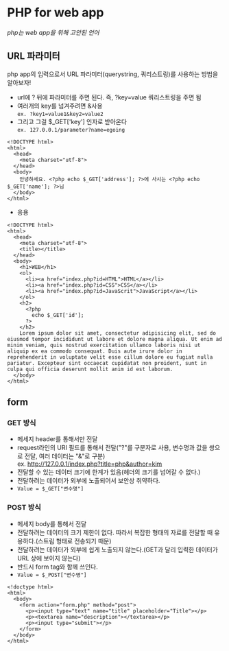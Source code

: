 # PHP for web app  
_php는 web app을 위해 고안된 언어_  

## URL 파라미터  
php app의 입력으로서 URL 파라미터(querystring, 쿼리스트링)를 사용하는 방법을 알아보자!  

* url에 ? 뒤에 파라미터를 주면 된다. 즉, ?key=value 쿼리스트링을 주면 됨  
* 여러개의 key를 넘겨주려면 &사용  
```ex. ?key1=value1&key2=value2```  
* 그리고 그걸 $_GET['key'] 인자로 받아온다  
```ex. 127.0.0.1/parameter?name=egoing```  

```
<!DOCTYPE html>
<html>
  <head>
    <meta charset="utf-8">
  </head>
  <body>
    안녕하세요. <?php echo $_GET['address']; ?>에 사시는 <?php echo $_GET['name']; ?>님
  </body>
</html>
```  

* 응용  
```
<!DOCTYPE html>
<html>
  <head>
    <meta charset="utf-8">
    <title></title>
  </head>
  <body>
    <h1>WEB</h1>
    <ol>
      <li><a href="index.php?id=HTML">HTML</a></li>
      <li><a href="index.php?id=CSS">CSS</a></li>
      <li><a href="index.php?id=JavaScrit">JavaScript</a></li>
    </ol>
    <h2>
      <?php
        echo $_GET['id'];
      ?>
    </h2>
    Lorem ipsum dolor sit amet, consectetur adipisicing elit, sed do eiusmod tempor incididunt ut labore et dolore magna aliqua. Ut enim ad minim veniam, quis nostrud exercitation ullamco laboris nisi ut aliquip ex ea commodo consequat. Duis aute irure dolor in reprehenderit in voluptate velit esse cillum dolore eu fugiat nulla pariatur. Excepteur sint occaecat cupidatat non proident, sunt in culpa qui officia deserunt mollit anim id est laborum.
  </body>
</html>
```  

## form  
### GET 방식  
* 메세지 header를 통해서만 전달  
* request라인의 URI 필드를 통해서 전달("?"를 구분자로 사용, 변수명과 값을 쌍으로 전달, 여러 데이터는 "&"로 구분)  
ex. http://127.0.0.1/index.php?title=php&author=kim  
* 전달할 수 있는 데이터 크기에 한계가 있음(헤더의 크기를 넘어갈 수 없다.)  
* 전달하려는 데이터가 외부에 노출되어서 보안상 취약하다.  
* ```Value = $_GET["변수명"]```  

### POST 방식  
* 메세지 body를 통해서 전달  
* 전달하려는 데이터의 크기 제한이 없다. 따라서 복잡한 형태의 자료를 전달할 때 유용하다.(스트림 형태로 전송되기 때문)  
* 전달하려는 데이터가 외부에 쉽게 노출되지 않는다.(GET과 달리 입력한 데이터가 URL 상에 보이지 않는다)  
* 반드시 form tag와 함께 쓰인다.  
* ```Value = $_POST["변수명"]```  

```
<!doctype html>
<html>
  <body>
    <form action="form.php" method="post">
      <p><input type="text" name="title" placeholder="Title"></p>
      <p><textarea name="description"></textarea></p>
      <p><input type="submit"></p>
    </form>
  </body>
</html>
```  
